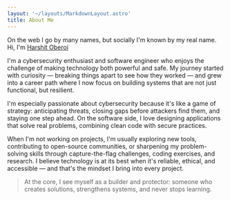 ```yaml
---
layout: '~/layouts/MarkdownLayout.astro'
title: About Me
---
```


On the web I go by many names, but socially I'm known by my real name. <br>
Hi, I'm [Harshit Oberoi](https://www.linkedin.com/in/branch5/)

I'm a cybersecurity enthusiast and software engineer who enjoys the challenge of making 
technology both powerful and safe. My journey started with curiosity — breaking things
apart to see how they worked — and grew into a career path where I now focus on building 
systems that are not just functional, but resilient.

I'm especially passionate about cybersecurity because it's like a game of strategy: 
anticipating threats, closing gaps before attackers find them, and staying one step ahead. 
On the software side, I love designing applications that solve real problems, combining 
clean code with secure practices.

When I'm not working on projects, I'm usually exploring new tools, contributing to 
open-source communities, or sharpening my problem-solving skills through capture-the-flag 
challenges, coding exercises, and research. I believe technology is at its best when it's 
reliable, ethical, and accessible — and that's the mindset I bring into every project.

>At the core, I see myself as a builder and protector: someone who creates solutions, 
strengthens systems, and never stops learning.